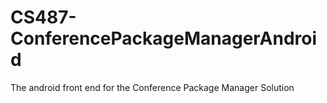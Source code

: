 # CS487-ConferencePackageManagerAndroid
The android front end for the Conference Package Manager Solution
